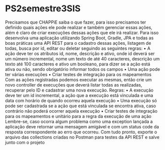 # PS2semestre3SIS
Precisamos que CHAPPiE saiba o que fazer, para isso precisamos ter definido
quais ações ele pode realizar e também gerenciar essas ações, além é claro de
criar execuções dessas ações que ele irá realizar. Para isso desenvolva uma
aplicação utilizando Spring Boot, Gradle, JPA e todas as boas práticas uma API
REST para o cadastro dessas ações, listagem de todas, busca por id, editar ou
deletar seguindo as seguintes regras:
• A ação deve ter os atributos id, nome, descrição e ativo, onde id
deverá ser um número incremental, nome um texto de até 40
caracteres, descrição um texto até 100 caracteres e ativo um booleano,
para dizer se a ação está ativa ou não, sendo obrigatório informar todos
os campos
• Uma ação pode ter várias execuções
• Criar testes de integração para os mapeamentos
Com as ações registradas podemos executar as mesmas, então crie um novo
controller de execuções que deverá listar todas as realizadas, recuperar pelo ID
e cadastrar uma nova execução. Regras:
• A execução deve ter um id incremental, a ação que a execução está
vinculada e uma data com horário de quando ocorreu aquela execução
• Uma execução só pode ser cadastrada se a ação que está vinculada se
encontra ativa, caso contrário não poderá ocorrer aquela execução
• Criar testes de integração para os mapeamentos e unitário para a regra
da execução de uma ação
Lembre-se, caso ocorra algum problema como uma exception lançada a
aplicação deve retornar uma mensagem amigável e com um status code da
resposta correspondente ao erro que ocorreu.
Com tudo pronto, exporte o arquivo das collections criadas no Postman para
testes da API REST e salve junto com o projeto
